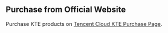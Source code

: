 ## Purchase from Official Website
Purchase KTE products on [Tencent Cloud KTE Purchase Page](https://console.cloud.tencent.com/ccs/cluster/1/create).

